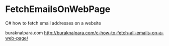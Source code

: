 # FetchEmailsOnWebPage
C# how to fetch email addresses on a website

buraknalpara.com
http://buraknalpara.com/c-how-to-fetch-all-emails-on-a-web-page/
